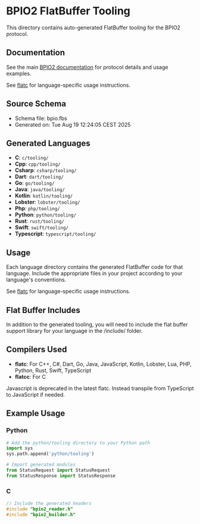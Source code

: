 # BPIO2 FlatBuffer Tooling

This directory contains auto-generated FlatBuffer tooling for the BPIO2 protocol.

## Documentation

See the main [BPIO2 documentation](https://docs.buspirate.com/docs/binmode-reference/protocol-bpio2) for protocol details and usage examples.

See [flatc](https://flatbuffers.dev/quick_start/) for language-specific usage instructions.

## Source Schema
- Schema file: bpio.fbs
- Generated on: Tue Aug 19 12:24:05 CEST 2025

## Generated Languages

- **C**: `c/tooling/`
- **Cpp**: `cpp/tooling/`
- **Csharp**: `csharp/tooling/`
- **Dart**: `dart/tooling/`
- **Go**: `go/tooling/`
- **Java**: `java/tooling/`
- **Kotlin**: `kotlin/tooling/`
- **Lobster**: `lobster/tooling/`
- **Php**: `php/tooling/`
- **Python**: `python/tooling/`
- **Rust**: `rust/tooling/`
- **Swift**: `swift/tooling/`
- **Typescript**: `typescript/tooling/`

## Usage

Each language directory contains the generated FlatBuffer code for that language.
Include the appropriate files in your project according to your language's conventions.

See [flatc](https://flatbuffers.dev/quick_start/) for language-specific usage instructions.

## Flat Buffer Includes

In addition to the generated tooling, you will need to include the flat buffer support library for your language in the /include/ folder.

## Compilers Used
- **flatc**: For C++, C#, Dart, Go, Java, JavaScript, Kotlin, Lobster, Lua, PHP, Python, Rust, Swift, TypeScript
- **flatcc**: For C 

Javascript is deprecated in the latest flatc. Instead transpile from TypeScript to JavaScript if needed.

## Example Usage

### Python
```python
# Add the python/tooling directory to your Python path
import sys
sys.path.append('python/tooling')

# Import generated modules
from StatusRequest import StatusRequest
from StatusResponse import StatusResponse
```

### C
```c
// Include the generated headers
#include "bpio2_reader.h"
#include "bpio2_builder.h"
```
